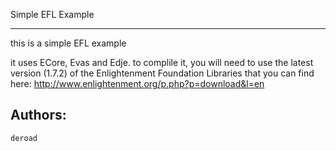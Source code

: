 Simple EFL Example
__________________

this is a simple EFL example

it uses ECore, Evas and Edje.
to complile it, you will need to use the latest version (1.7.2) of the Enlightenment Foundation Libraries
that you can find here: http://www.enlightenment.org/p.php?p=download&l=en

Authors:
--------
	deroad
